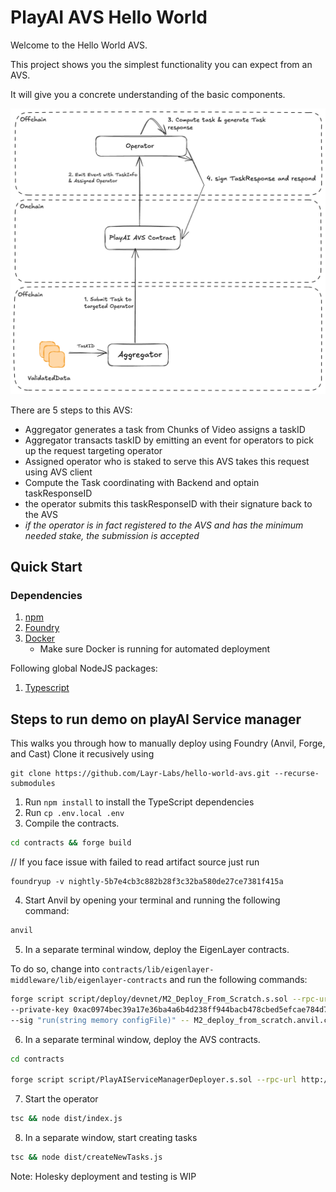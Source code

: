 # PlayAI AVS Hello World

Welcome to the Hello World AVS.

This project shows you the simplest functionality you can expect from an AVS.

It will give you a concrete understanding of the basic components.

![playavsimage-png](./assets/playavsimage.png)

There are 5 steps to this AVS:
- Aggregator generates a task from Chunks of Video assigns a taskID
- Aggregator transacts taskID by emitting an event for operators to pick up the request targeting operator
- Assigned operator who is staked to serve this AVS takes this request using AVS client
- Compute the Task coordinating with Backend and optain taskResponseID 
- the operator submits this taskResponseID with their signature back to the AVS
- *if the operator is in fact registered to the AVS and has the minimum needed stake, the submission is accepted*


## Quick Start

### Dependencies

1. [npm](https://docs.npmjs.com/downloading-and-installing-node-js-and-npm)
2. [Foundry](https://getfoundry.sh/)
3. [Docker](https://www.docker.com/get-started/)
   * Make sure Docker is running for automated deployment

Following global NodeJS packages:
1. [Typescript](https://github.com/microsoft/TypeScript)

## Steps to run demo on playAI Service manager

This walks you through how to manually deploy using Foundry (Anvil, Forge, and Cast)
Clone it recusively using

```
git clone https://github.com/Layr-Labs/hello-world-avs.git --recurse-submodules
```

1. Run `npm install` to install the TypeScript dependencies
2. Run `cp .env.local .env`
3. Compile the contracts.

```sh
cd contracts && forge build
```

// If you face issue with failed to read artifact source just run
```
foundryup -v nightly-5b7e4cb3c882b28f3c32ba580de27ce7381f415a
```

4. Start Anvil by opening your terminal and running the following command:

```sh
anvil
```

5. In a separate terminal window, deploy the EigenLayer contracts.

To do so, change into `contracts/lib/eigenlayer-middleware/lib/eigenlayer-contracts` and run the following commands:

```sh
forge script script/deploy/devnet/M2_Deploy_From_Scratch.s.sol --rpc-url http://localhost:8545 \
--private-key 0xac0974bec39a17e36ba4a6b4d238ff944bacb478cbed5efcae784d7bf4f2ff80 --broadcast \
--sig "run(string memory configFile)" -- M2_deploy_from_scratch.anvil.config.json
```

6. In a separate terminal window, deploy the AVS contracts.

```sh
cd contracts

forge script script/PlayAIServiceManagerDeployer.s.sol --rpc-url http://localhost:8545 --private-key 0xac0974bec39a17e36ba4a6b4d238ff944bacb478cbed5efcae784d7bf4f2ff80 --broadcast -v
```

7. Start the operator

```sh
tsc && node dist/index.js
```

8. In a separate window, start creating tasks

```sh
tsc && node dist/createNewTasks.js
```

Note: Holesky deployment and testing is WIP

